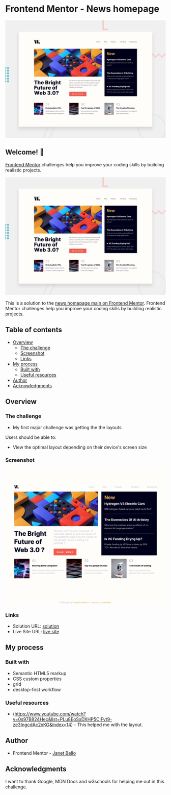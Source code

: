 # Frontend Mentor - News homepage

![Design preview for the News homepage coding challenge](./design/desktop-preview.jpg)

## Welcome! 👋

[Frontend Mentor](https://www.frontendmentor.io) challenges help you improve your coding skills by building realistic projects.

![Design preview for the News homepage coding challenge](./design/desktop-preview.jpg)

This is a solution to the [news homepage main on Frontend Mentor](https://www.frontendmentor.io/challenges/news-homepage-H6SWTa1MFl).
Frontend Mentor challenges help you improve your coding skills by building realistic projects.

## Table of contents

- [Overview](#overview)
  - [The challenge](#the-challenge)
  - [Screenshot](#screenshot)
  - [Links](#links)
- [My process](#my-process)
  - [Built with](#built-with)
  - [Useful resources](#useful-resources)
- [Author](#author)
- [Acknowledgments](#acknowledgments)

## Overview

### The challenge

- My first major challenge was getting the the layouts

Users should be able to:

- View the optimal layout depending on their device's screen size

### Screenshot

![screenshot of the desktop at 1440px](./assets/images/Screenshot%202023-11-06%20at%2013-31-51%20Frontend%20Mentor%20News%20homepage.png)

### Links

- Solution URL: [solution](https://www.frontendmentor.io/solutions/mobilefirst-preview-card-component-using-variable-fonts-html-and-css-y44D1x-HM)
- Live Site URL: [live site](https://iediong.github.io/fem-stats-preview-card-component/)

## My process

### Built with

- Semantic HTML5 markup
- CSS custom properties
- grid
- desktop-first workflow

### Useful resources

- (https://www.youtube.com/watch?v=0s97B824Hec&list=PLu8EoSxDXHP5CIFvt9-ze3IngcdAc2xKG&index=14) - This helped me with the layout.

## Author

- Frontend Mentor - [Janet Bello](https://www.frontendmentor.io/profile/JanetBello)

## Acknowledgments

I want to thank Google, MDN Docs and w3schools for helping me out in this challenge.
